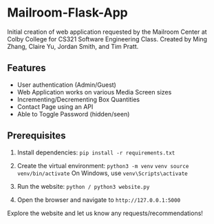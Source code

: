 # Mailroom-Flask-App
Initial creation of web application requested by the Mailroom Center at Colby College for CS321 Software Engineering Class. Created by Ming Zhang, Claire Yu, Jordan Smith, and Tim Pratt. 

## Features
- User authentication (Admin/Guest)
- Web Application works on various Media Screen sizes
- Incrementing/Decrementing Box Quantities
- Contact Page using an API
- Able to Toggle Password (hidden/seen)

## Prerequisites
1. Install dependencies:
`pip install -r requirements.txt`

2. Create the virtual environment:
`python3 -m venv`
`venv source venv/bin/activate` 
On Windows, use `venv\Scripts\activate`

3. Run the website:
`python / python3 website.py`

4. Open the browser and navigate to `http://127.0.0.1:5000`

Explore the website and let us know any requests/recommendations!